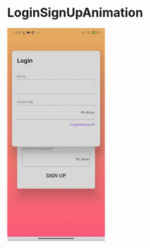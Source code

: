 # LoginSignUpAnimation
![alt text](https://github.com/nothilsevsaf/speedcode/blob/main/lib/UiApps/LoginSignUpAnimation/LoginSignUpAnimation.gif?raw=true)
